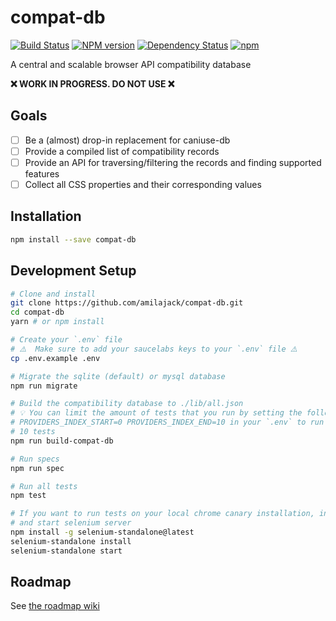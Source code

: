 compat-db
=========
[![Build Status](https://travis-ci.org/amilajack/compat-db.svg?branch=master&maxAge=2592)](https://travis-ci.org/amilajack/compat-db)
[![NPM version](https://badge.fury.io/js/compat-db.svg?maxAge=2592)](http://badge.fury.io/js/compat-db)
[![Dependency Status](https://img.shields.io/david/amilajack/compat-db.svg?maxAge=2592)](https://david-dm.org/amilajack/compat-db)
[![npm](https://img.shields.io/npm/dm/compat-db.svg?maxAge=2592)](https://npm-stat.com/charts.html?package=compat-db)

A central and scalable browser API compatibility database

**❌ WORK IN PROGRESS. DO NOT USE ❌**

## Goals
- [ ] Be a (almost) drop-in replacement for caniuse-db
- [ ] Provide a compiled list of compatibility records
- [ ] Provide an API for traversing/filtering the records and finding supported features
- [ ] Collect all CSS properties and their corresponding values

## Installation
```bash
npm install --save compat-db
```

## Development Setup
```bash
# Clone and install
git clone https://github.com/amilajack/compat-db.git
cd compat-db
yarn # or npm install

# Create your `.env` file
# ⚠️  Make sure to add your saucelabs keys to your `.env` file ⚠️
cp .env.example .env

# Migrate the sqlite (default) or mysql database
npm run migrate

# Build the compatibility database to ./lib/all.json
# 💡 You can limit the amount of tests that you run by setting the following ENV's
# PROVIDERS_INDEX_START=0 PROVIDERS_INDEX_END=10 in your `.env` to run the first
# 10 tests
npm run build-compat-db

# Run specs
npm run spec

# Run all tests
npm test

# If you want to run tests on your local chrome canary installation, install
# and start selenium server
npm install -g selenium-standalone@latest
selenium-standalone install
selenium-standalone start
```

## Roadmap
See [the roadmap wiki](https://github.com/amilajack/compat-db/wiki/Roadmap)
